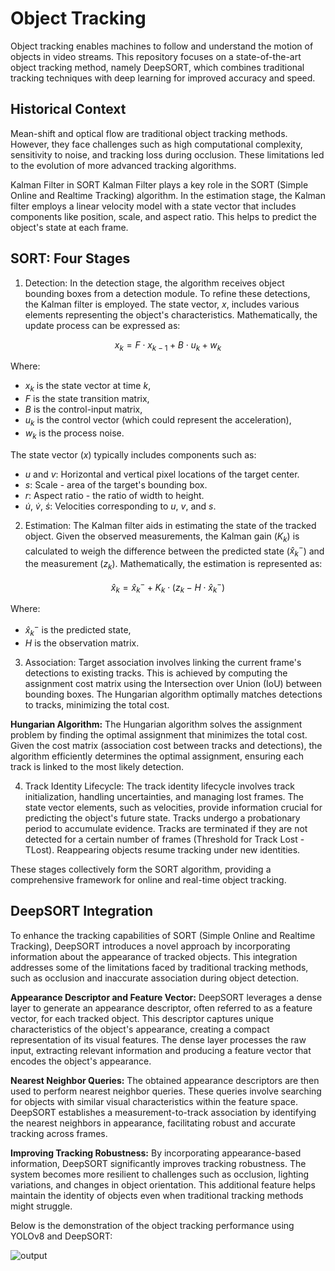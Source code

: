 # Object Tracking
Object tracking enables machines to follow and understand the motion of objects in video streams. This repository focuses on a state-of-the-art object tracking method, namely DeepSORT, which combines traditional tracking techniques with deep learning for improved accuracy and speed.

## Historical Context
Mean-shift and optical flow are traditional object tracking methods. However, they face challenges such as high computational complexity, sensitivity to noise, and tracking loss during occlusion. These limitations led to the evolution of more advanced tracking algorithms.

Kalman Filter in SORT
Kalman Filter plays a key role in the SORT (Simple Online and Realtime Tracking) algorithm. In the estimation stage, the Kalman filter employs a linear velocity model with a state vector that includes components like position, scale, and aspect ratio. This helps to predict the object's state at each frame.

## SORT: Four Stages
1. Detection: In the detection stage, the algorithm receives object bounding boxes from a detection module. To refine these detections, the Kalman filter is employed. The state vector, $x$, includes various elements representing the object's characteristics. Mathematically, the update process can be expressed as:

$$
x_k = F \cdot x_{k-1} + B \cdot u_k + w_k
$$

Where:
- $x_k$ is the state vector at time $k$,
- $F$ is the state transition matrix,
- $B$ is the control-input matrix,
- $u_k$ is the control vector (which could represent the acceleration),
- $w_k$ is the process noise.

The state vector ($x$) typically includes components such as:
- $u$ and $v$: Horizontal and vertical pixel locations of the target center.
- $s$: Scale - area of the target's bounding box.
- $r$: Aspect ratio - the ratio of width to height.
- $\dot{u}$, $\dot{v}$, $\dot{s}$: Velocities corresponding to $u$, $v$, and $s$.

2. Estimation: The Kalman filter aids in estimating the state of the tracked object. Given the observed measurements, the Kalman gain ($K_k$) is calculated to weigh the difference between the predicted state ($\hat{x}_k^-$) and the measurement ($z_k$). Mathematically, the estimation is represented as:

$$
\hat{x}_k = \hat{x}_k^- + K_k \cdot (z_k - H \cdot \hat{x}_k^-)
$$

Where:
- $\hat{x}_k^-$ is the predicted state,
- $H$ is the observation matrix.

3. Association: Target association involves linking the current frame's detections to existing tracks. This is achieved by computing the assignment cost matrix using the Intersection over Union (IoU) between bounding boxes. The Hungarian algorithm optimally matches detections to tracks, minimizing the total cost.

**Hungarian Algorithm:**
The Hungarian algorithm solves the assignment problem by finding the optimal assignment that minimizes the total cost. Given the cost matrix (association cost between tracks and detections), the algorithm efficiently determines the optimal assignment, ensuring each track is linked to the most likely detection.

4. Track Identity Lifecycle: The track identity lifecycle involves track initialization, handling uncertainties, and managing lost frames. The state vector elements, such as velocities, provide information crucial for predicting the object's future state. Tracks undergo a probationary period to accumulate evidence. Tracks are terminated if they are not detected for a certain number of frames (Threshold for Track Lost - TLost). Reappearing objects resume tracking under new identities.

These stages collectively form the SORT algorithm, providing a comprehensive framework for online and real-time object tracking.

## DeepSORT Integration
To enhance the tracking capabilities of SORT (Simple Online and Realtime Tracking), DeepSORT introduces a novel approach by incorporating information about the appearance of tracked objects. This integration addresses some of the limitations faced by traditional tracking methods, such as occlusion and inaccurate association during object detection.

**Appearance Descriptor and Feature Vector:**
DeepSORT leverages a dense layer to generate an appearance descriptor, often referred to as a feature vector, for each tracked object. This descriptor captures unique characteristics of the object's appearance, creating a compact representation of its visual features. The dense layer processes the raw input, extracting relevant information and producing a feature vector that encodes the object's appearance.

**Nearest Neighbor Queries:**
The obtained appearance descriptors are then used to perform nearest neighbor queries. These queries involve searching for objects with similar visual characteristics within the feature space. DeepSORT establishes a measurement-to-track association by identifying the nearest neighbors in appearance, facilitating robust and accurate tracking across frames.

**Improving Tracking Robustness:**
By incorporating appearance-based information, DeepSORT significantly improves tracking robustness. The system becomes more resilient to challenges such as occlusion, lighting variations, and changes in object orientation. This additional feature helps maintain the identity of objects even when traditional tracking methods might struggle.

Below is the demonstration of the object tracking performance using YOLOv8 and DeepSORT:

![output](https://github.com/AbedSoleymani/Computer-Vision/assets/72225265/84c6158c-7845-422d-b80f-eb7a35adc117)

